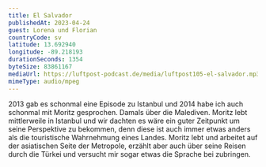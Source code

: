 ```yaml
---
title: El Salvador
publishedAt: 2023-04-24
guest: Lorena und Florian
countryCode: sv
latitude: 13.692940
longitude: -89.218193
durationSeconds: 1354
byteSize: 83861167 
mediaUrl: https://luftpost-podcast.de/media/luftpost105-el-salvador.mp3
mimeType: audio/mpeg
---
```


2013 gab es schonmal eine Episode zu Istanbul und 2014 habe ich auch schonmal mit Moritz gesprochen. Damals über die Malediven. Moritz lebt mittlerweile in Istanbul und wir dachten es wäre ein guter Zeitpunkt um seine Perspektive zu bekommen, denn diese ist auch immer etwas anders als die touristische Wahrnehmung eines Landes. Moritz lebt und arbeitet auf der asiatischen Seite der Metropole, erzählt aber auch über seine Reisen durch die Türkei und versucht mir sogar etwas die Sprache bei zubringen.
